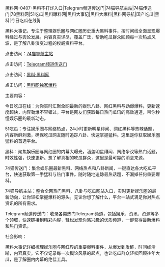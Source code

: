 #
黑料网-0407-黑料不打烊入口|Telegram频道传送门|74猫导航主站|74猫传送门|78黑料网|51吃瓜|黑料曝料网|黑料大事记|黑料大爆料|黑料网导航|国产吃瓜|黑料|今日吃瓜在线|lj

黑料大事记，专注于整理娱乐圈与网红圈历史重大黑料事件，按时间线全面呈现爆料经过与舆论发展。内容真实详尽，覆盖广泛，帮助吃瓜群众回顾每一次热点风波，是了解八卦演变过程的权威资料平台。


点击访问：<a href="https://74mao.com/">74猫导航主站</a>

点击访问：<a href="https://74mao.com/">Telegram频道传送门</a>

点击访问：<a href="https://gbs-3wd.pages.dev/">黑料·黑料网</a>

点击访问：<a href="https://ert-6he.pages.dev/">黑料网独家爆料</a>


主要内容：

今日吃瓜在线：为你实时汇聚全网最新的娱乐八卦、网红黑料与劲爆爆料，更新速度超快，内容劲爆不容错过。平台是网友们获取每日热门瓜讯的高效通道，带你秒懂娱乐圈的最新动态。

51吃瓜：专注娱乐圈与网络热点，24小时更新明星绯闻、网红黑料等热辣话题，内容新鲜刺激，确保吃瓜网友随时追踪八卦、快速掌握猛料。这里是你获取娱乐圈猛料的首选平台。

黑料：聚焦娱乐圈与网红圈的内幕大曝光，涵盖明星绯闻、网络争议等热门话题，时效性强，快速更新。想了解真相的吃瓜群众，这里是最可靠的消息来源。

74猫传送门：集合娱乐圈最新黑料、网络热点和八卦新闻，一键直达各大吃瓜平台，快速获取第一手猛料与热门事件。随时随地追踪最热话题，不漏掉任何重要爆料。

74猫导航主站：整合全网热门黑料、八卦与吃瓜网站入口，实时更新娱乐圈的最新动向，让你轻松掌握爆料的源头。无论你想了解什么，平台一站式满足你对热点资讯的所有需求。

Telegram频道传送门：收录各类热门Telegram频道，包括娱乐、资讯、资源等多个领域，快速链接到精彩内容，轻松发现你感兴趣的优质频道，一键获得最新爆料和热门资讯。

社会影响：

黑料大事记详细梳理娱乐圈与网红界的重要爆料事件，从爆发到发酵，时间线清晰，内容真实。它不仅记录每一次舆论风暴的起点，也让吃瓜群众轻松回顾往年大瓜，是了解圈内内幕的绝佳工具。

<span style="display:none;">[Canonical link](）</span>
